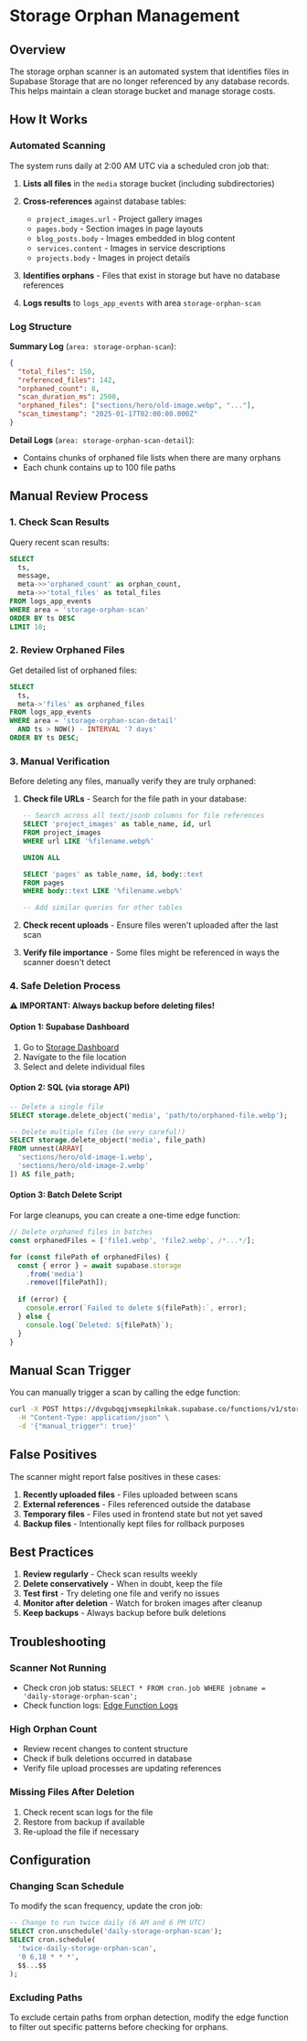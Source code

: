# Storage Orphan Management

## Overview

The storage orphan scanner is an automated system that identifies files in Supabase Storage that are no longer referenced by any database records. This helps maintain a clean storage bucket and manage storage costs.

## How It Works

### Automated Scanning

The system runs daily at 2:00 AM UTC via a scheduled cron job that:

1. **Lists all files** in the `media` storage bucket (including subdirectories)
2. **Cross-references** against database tables:
   - `project_images.url` - Project gallery images
   - `pages.body` - Section images in page layouts
   - `blog_posts.body` - Images embedded in blog content
   - `services.content` - Images in service descriptions
   - `projects.body` - Images in project details

3. **Identifies orphans** - Files that exist in storage but have no database references
4. **Logs results** to `logs_app_events` with area `storage-orphan-scan`

### Log Structure

**Summary Log** (`area: storage-orphan-scan`):
```json
{
  "total_files": 150,
  "referenced_files": 142,
  "orphaned_count": 8,
  "scan_duration_ms": 2500,
  "orphaned_files": ["sections/hero/old-image.webp", "..."],
  "scan_timestamp": "2025-01-17T02:00:00.000Z"
}
```

**Detail Logs** (`area: storage-orphan-scan-detail`):
- Contains chunks of orphaned file lists when there are many orphans
- Each chunk contains up to 100 file paths

## Manual Review Process

### 1. Check Scan Results

Query recent scan results:
```sql
SELECT 
  ts,
  message,
  meta->>'orphaned_count' as orphan_count,
  meta->>'total_files' as total_files
FROM logs_app_events 
WHERE area = 'storage-orphan-scan' 
ORDER BY ts DESC 
LIMIT 10;
```

### 2. Review Orphaned Files

Get detailed list of orphaned files:
```sql
SELECT 
  ts,
  meta->'files' as orphaned_files
FROM logs_app_events 
WHERE area = 'storage-orphan-scan-detail' 
  AND ts > NOW() - INTERVAL '7 days'
ORDER BY ts DESC;
```

### 3. Manual Verification

Before deleting any files, manually verify they are truly orphaned:

1. **Check file URLs** - Search for the file path in your database:
   ```sql
   -- Search across all text/jsonb columns for file references
   SELECT 'project_images' as table_name, id, url 
   FROM project_images 
   WHERE url LIKE '%filename.webp%'
   
   UNION ALL
   
   SELECT 'pages' as table_name, id, body::text 
   FROM pages 
   WHERE body::text LIKE '%filename.webp%'
   
   -- Add similar queries for other tables
   ```

2. **Check recent uploads** - Ensure files weren't uploaded after the last scan
3. **Verify file importance** - Some files might be referenced in ways the scanner doesn't detect

### 4. Safe Deletion Process

**⚠️ IMPORTANT: Always backup before deleting files!**

#### Option 1: Supabase Dashboard
1. Go to [Storage Dashboard](https://supabase.com/dashboard/project/dvgubqqjvmsepkilnkak/storage/buckets/media)
2. Navigate to the file location
3. Select and delete individual files

#### Option 2: SQL (via storage API)
```sql
-- Delete a single file
SELECT storage.delete_object('media', 'path/to/orphaned-file.webp');

-- Delete multiple files (be very careful!)
SELECT storage.delete_object('media', file_path)
FROM unnest(ARRAY[
  'sections/hero/old-image-1.webp',
  'sections/hero/old-image-2.webp'
]) AS file_path;
```

#### Option 3: Batch Delete Script
For large cleanups, you can create a one-time edge function:

```typescript
// Delete orphaned files in batches
const orphanedFiles = ['file1.webp', 'file2.webp', /*...*/];

for (const filePath of orphanedFiles) {
  const { error } = await supabase.storage
    .from('media')
    .remove([filePath]);
  
  if (error) {
    console.error(`Failed to delete ${filePath}:`, error);
  } else {
    console.log(`Deleted: ${filePath}`);
  }
}
```

## Manual Scan Trigger

You can manually trigger a scan by calling the edge function:

```bash
curl -X POST https://dvgubqqjvmsepkilnkak.supabase.co/functions/v1/storage-orphan-scan \
  -H "Content-Type: application/json" \
  -d '{"manual_trigger": true}'
```

## False Positives

The scanner might report false positives in these cases:

1. **Recently uploaded files** - Files uploaded between scans
2. **External references** - Files referenced outside the database
3. **Temporary files** - Files used in frontend state but not yet saved
4. **Backup files** - Intentionally kept files for rollback purposes

## Best Practices

1. **Review regularly** - Check scan results weekly
2. **Delete conservatively** - When in doubt, keep the file
3. **Test first** - Try deleting one file and verify no issues
4. **Monitor after deletion** - Watch for broken images after cleanup
5. **Keep backups** - Always backup before bulk deletions

## Troubleshooting

### Scanner Not Running
- Check cron job status: `SELECT * FROM cron.job WHERE jobname = 'daily-storage-orphan-scan';`
- Check function logs: [Edge Function Logs](https://supabase.com/dashboard/project/dvgubqqjvmsepkilnkak/functions/storage-orphan-scan/logs)

### High Orphan Count
- Review recent changes to content structure
- Check if bulk deletions occurred in database
- Verify file upload processes are updating references

### Missing Files After Deletion
1. Check recent scan logs for the file
2. Restore from backup if available
3. Re-upload the file if necessary

## Configuration

### Changing Scan Schedule
To modify the scan frequency, update the cron job:

```sql
-- Change to run twice daily (6 AM and 6 PM UTC)
SELECT cron.unschedule('daily-storage-orphan-scan');
SELECT cron.schedule(
  'twice-daily-storage-orphan-scan',
  '0 6,18 * * *',
  $$...$$
);
```

### Excluding Paths
To exclude certain paths from orphan detection, modify the edge function to filter out specific patterns before checking for orphans.